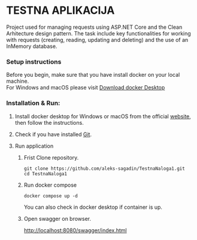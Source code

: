 # TESTNA APLIKACIJA

Project used for  managing requests using ASP.NET Core and the Clean Arhitecture design pattern.
The task include key functionalities for working with requests (creating, reading, updating and deleting) and the use of an InMemory database.


### Setup instructions

Before you begin, make sure that you have install docker on your local machine.  
	 For Windows and macOS please visit [Download docker Desktop](https://www.docker.com/products/docker-desktop/)


### Installation & Run: 
 
 1. Install docker desktop for Windows or macOS from the official [website](https://docs.docker.com/desktop/setup/install/windows-install/), then follow the instructions.
 
	
 2. Check if you have installed [Git](https://git-scm.com/downloads).

 3. Run application
	
	1.	Frist Clone repository.
		 
		 ```console
		git clone https://github.com/aleks-sagadin/TestnaNaloga1.git
		cd TestnaNaloga1
		  ```
	2. Run docker compose
	
		```console
		docker compose up -d
		```		
	 
		You can also check in docker desktop if container is up. 
	
	3. Open swagger on browser.
		
	   [http://localhost:8080/swagger/index.html](http://localhost:8080/swagger/index.html)
